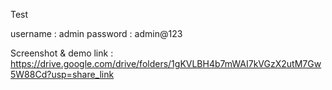 

Test 

username : admin
password : admin@123

Screenshot & demo link : https://drive.google.com/drive/folders/1gKVLBH4b7mWAI7kVGzX2utM7Gw5W88Cd?usp=share_link